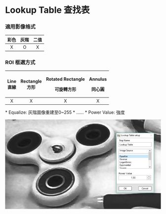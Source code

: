 # Lookup Table 查找表

### 適用影像格式

| 彩色 | 灰階 | 二值 |
| :---: | :---: | :---: |
| X | O | X |

### ROI 框選方式

<table>
  <thead>
    <tr>
      <th style="text-align:center">Line
        <br />&#x76F4;&#x7DDA;</th>
      <th style="text-align:center">Rectangle
        <br />&#x65B9;&#x5F62;</th>
      <th style="text-align:center">
        <p>Rotated Rectangle</p>
        <p>&#x53EF;&#x65CB;&#x8F49;&#x65B9;&#x5F62;</p>
      </th>
      <th style="text-align:center">
        <p>Annulus</p>
        <p>&#x540C;&#x5FC3;&#x5713;</p>
      </th>
    </tr>
  </thead>
  <tbody>
    <tr>
      <td style="text-align:center">X</td>
      <td style="text-align:center">X</td>
      <td style="text-align:center">X</td>
      <td style="text-align:center">X</td>
    </tr>
  </tbody>
</table>* Equalize: 灰階圖像重建至0~255 
* ……
* Power Value: 強度

![](../../../.gitbook/assets/tu-pian-12.jpg)

